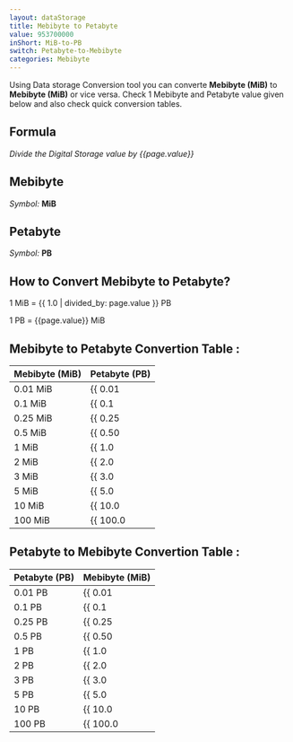 ```yaml
---
layout: dataStorage
title: Mebibyte to Petabyte
value: 953700000
inShort: MiB-to-PB
switch: Petabyte-to-Mebibyte
categories: Mebibyte
---
```


Using Data storage Conversion tool you can converte **Mebibyte (MiB)** to **Mebibyte (MiB)** or vice versa. Check 1 Mebibyte and Petabyte value given below and also check quick conversion tables.

## Formula
*Divide the Digital Storage value by {{page.value}}*

## Mebibyte
*Symbol:* **MiB**

## Petabyte
*Symbol:* **PB**

## How to Convert Mebibyte to Petabyte?

1 MiB = {{ 1.0 | divided_by: page.value }} PB

1 PB = {{page.value}} MiB


## Mebibyte to Petabyte Convertion Table :

| Mebibyte (MiB) | Petabyte (PB) |
| ---- | ---- |
| 0.01 MiB | {{ 0.01 | divided_by: page.value }} PB |
| 0.1 MiB | {{ 0.1 | divided_by: page.value }} PB |
| 0.25 MiB | {{ 0.25 | divided_by: page.value }} PB |
| 0.5 MiB | {{ 0.50 | divided_by: page.value }} PB |
| 1 MiB | {{ 1.0 | divided_by: page.value }} PB |
| 2 MiB | {{ 2.0 | divided_by: page.value }} PB |
| 3 MiB | {{ 3.0 | divided_by: page.value }} PB |
| 5 MiB | {{ 5.0 | divided_by: page.value }} PB |
| 10 MiB | {{ 10.0 | divided_by: page.value }} PB |
| 100 MiB | {{ 100.0 | divided_by: page.value }} PB |

## Petabyte to Mebibyte Convertion Table :

| Petabyte (PB) | Mebibyte (MiB) |
| ---- | ---- |
| 0.01 PB | {{ 0.01 | times: page.value }} MiB |
| 0.1 PB | {{ 0.1 | times: page.value }} MiB |
| 0.25 PB | {{ 0.25 | times: page.value }} MiB |
| 0.5 PB | {{ 0.50 | times: page.value }} MiB |
| 1 PB | {{ 1.0 | times: page.value }} MiB |
| 2 PB | {{ 2.0 | times: page.value }} MiB |
| 3 PB | {{ 3.0 | times: page.value }} MiB |
| 5 PB | {{ 5.0 | times: page.value }} MiB |
| 10 PB | {{ 10.0 | times: page.value }} MiB |
| 100 PB | {{ 100.0 | times: page.value }} MiB |


<script>
document.getElementById('selectInput')[9].selected = true
document.getElementById('selectOutput')[20].selected = true
</script>
